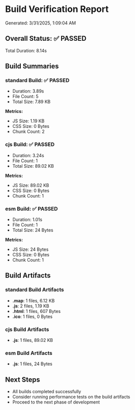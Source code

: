 # Build Verification Report

Generated: 3/31/2025, 1:09:04 AM

## Overall Status: ✅ PASSED

Total Duration: 8.14s

## Build Summaries

### standard Build: ✅ PASSED

- Duration: 3.89s
- File Count: 5
- Total Size: 7.89 KB

**Metrics:**
- JS Size: 1.19 KB
- CSS Size: 0 Bytes
- Chunk Count: 2

### cjs Build: ✅ PASSED

- Duration: 3.24s
- File Count: 1
- Total Size: 89.02 KB

**Metrics:**
- JS Size: 89.02 KB
- CSS Size: 0 Bytes
- Chunk Count: 1

### esm Build: ✅ PASSED

- Duration: 1.01s
- File Count: 1
- Total Size: 24 Bytes

**Metrics:**
- JS Size: 24 Bytes
- CSS Size: 0 Bytes
- Chunk Count: 1

## Build Artifacts

### standard Build Artifacts

- **.map**: 1 files, 6.12 KB
- **.js**: 2 files, 1.19 KB
- **.html**: 1 files, 607 Bytes
- **.ico**: 1 files, 0 Bytes

### cjs Build Artifacts

- **.js**: 1 files, 89.02 KB

### esm Build Artifacts

- **.js**: 1 files, 24 Bytes

## Next Steps

- All builds completed successfully
- Consider running performance tests on the build artifacts
- Proceed to the next phase of development
